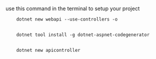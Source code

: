 use this command in the terminal to setup your project

        dotnet new webapi --use-controllers -o


        dotnet tool install -g dotnet-aspnet-codegenerator


        dotnet new apicontroller